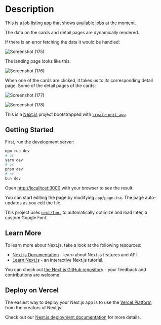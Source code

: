 <h1>Description</h1>

This is a job listing app that shows available jobs at the moment.

The data on the cards and detail pages are dynamically rendered.

If there is an error fetching the data it would be handled:

![Screenshot (175)](https://github.com/user-attachments/assets/1fa8de5b-6c71-44a9-acb9-540ac23497bf)

The landing page looks like this:

![Screenshot (176)](https://github.com/user-attachments/assets/81a94763-a054-4de8-81ae-2c4a9a498117)


When one of the cards are clicked, it takes us to its corresponding detail page.
Some of the detail pages of the cards:

![Screenshot (177)](https://github.com/user-attachments/assets/6fa196a1-3d0c-4ccd-9dcc-80cdd07e8f20)

![Screenshot (178)](https://github.com/user-attachments/assets/af661c04-00ea-4cea-8bc1-970df6ac38d8)



This is a [Next.js](https://nextjs.org/) project bootstrapped with [`create-next-app`](https://github.com/vercel/next.js/tree/canary/packages/create-next-app).

## Getting Started

First, run the development server:

```bash
npm run dev
# or
yarn dev
# or
pnpm dev
# or
bun dev
```

Open [http://localhost:3000](http://localhost:3000) with your browser to see the result.

You can start editing the page by modifying `app/page.tsx`. The page auto-updates as you edit the file.

This project uses [`next/font`](https://nextjs.org/docs/basic-features/font-optimization) to automatically optimize and load Inter, a custom Google Font.

## Learn More

To learn more about Next.js, take a look at the following resources:

- [Next.js Documentation](https://nextjs.org/docs) - learn about Next.js features and API.
- [Learn Next.js](https://nextjs.org/learn) - an interactive Next.js tutorial.

You can check out [the Next.js GitHub repository](https://github.com/vercel/next.js/) - your feedback and contributions are welcome!

## Deploy on Vercel

The easiest way to deploy your Next.js app is to use the [Vercel Platform](https://vercel.com/new?utm_medium=default-template&filter=next.js&utm_source=create-next-app&utm_campaign=create-next-app-readme) from the creators of Next.js.

Check out our [Next.js deployment documentation](https://nextjs.org/docs/deployment) for more details.

